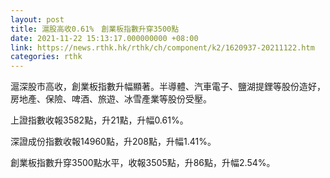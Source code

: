 ```yaml
---
layout: post
title: 滬股高收0.61%　創業板指數升穿3500點
date: 2021-11-22 15:13:17.000000000 +08:00
link: https://news.rthk.hk/rthk/ch/component/k2/1620937-20211122.htm
categories: rthk
---
```


滬深股市高收，創業板指數升幅顯著。半導體、汽車電子、鹽湖提鋰等股份造好，房地產、保險、啤酒、旅遊、冰雪產業等股份受壓。

上證指數收報3582點，升21點，升幅0.61%。

深證成份指數收報14960點，升208點，升幅1.41%。

創業板指數升穿3500點水平，收報3505點，升86點，升幅2.54%。
